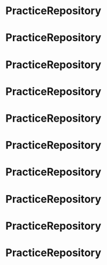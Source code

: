# PracticeRepository
# PracticeRepository
# PracticeRepository
# PracticeRepository
# PracticeRepository
# PracticeRepository
# PracticeRepository
# PracticeRepository
# PracticeRepository
# PracticeRepository
